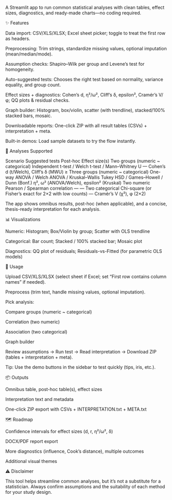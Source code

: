 A Streamlit app to run common statistical analyses with clean tables, effect sizes, diagnostics, and ready-made charts—no coding required.

✨ Features

Data import: CSV/XLS/XLSX; Excel sheet picker; toggle to treat the first row as headers.

Preprocessing: Trim strings, standardize missing values, optional imputation (mean/median/mode).

Assumption checks: Shapiro–Wilk per group and Levene’s test for homogeneity.

Auto-suggested tests: Chooses the right test based on normality, variance equality, and group count.

Effect sizes + diagnostics: Cohen’s d, η²/ω², Cliff’s δ, epsilon², Cramér’s V/φ; QQ plots & residual checks.

Graph builder: Histogram, box/violin, scatter (with trendline), stacked/100% stacked bars, mosaic.

Downloadable reports: One-click ZIP with all result tables (CSVs) + interpretation + meta.

Built-in demos: Load sample datasets to try the flow instantly.

🔬 Analyses Supported

Scenario	Suggested tests	Post-hoc	Effect size(s)
Two groups (numeric ~ categorical)	Independent t-test / Welch t-test / Mann–Whitney U	—	Cohen’s d (t/Welch), Cliff’s δ (MWU)
≥ Three groups (numeric ~ categorical)	One-way ANOVA / Welch ANOVA / Kruskal–Wallis	Tukey HSD / Games–Howell / Dunn (Bonf.)	η², ω² (ANOVA/Welch), epsilon² (Kruskal)
Two numeric	Pearson / Spearman correlation	—	—
Two categorical	Chi-square (or Fisher’s exact for 2×2 with low counts)	—	Cramér’s V (χ²), φ (2×2)

The app shows omnibus results, post-hoc (when applicable), and a concise, thesis-ready interpretation for each analysis.

📊 Visualizations

Numeric: Histogram; Box/Violin by group; Scatter with OLS trendline

Categorical: Bar count; Stacked / 100% stacked bar; Mosaic plot

Diagnostics: QQ plot of residuals; Residuals-vs-Fitted (for parametric OLS models)

🧭 Usage

Upload CSV/XLS/XLSX (select sheet if Excel; set “First row contains column names” if needed).

Preprocess (trim text, handle missing values, optional imputation).

Pick analysis:

Compare groups (numeric ~ categorical)

Correlation (two numeric)

Association (two categorical)

Graph builder

Review assumptions → Run test → Read interpretation → Download ZIP (tables + interpretation + meta).

Tip: Use the demo buttons in the sidebar to test quickly (tips, iris, etc.).

📦 Outputs

Omnibus table, post-hoc table(s), effect sizes

Interpretation text and metadata

One-click ZIP export with CSVs + INTERPRETATION.txt + META.txt

🗺️ Roadmap

Confidence intervals for effect sizes (d, r, η²/ω², δ)

DOCX/PDF report export

More diagnostics (influence, Cook’s distance), multiple outcomes

Additional visual themes

⚠️ Disclaimer

This tool helps streamline common analyses, but it’s not a substitute for a statistician. Always confirm assumptions and the suitability of each method for your study design.
